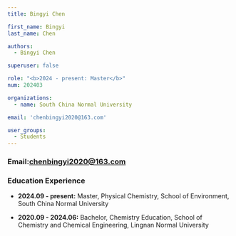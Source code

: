 ```yaml
---
title: Bingyi Chen

first_name: Bingyi
last_name: Chen

authors:
  - Bingyi Chen

superuser: false

role: "<b>2024 - present: Master</b>"
num: 202403

organizations:
  - name: South China Normal University

email: 'chenbingyi2020@163.com'

user_groups:
  - Students
---
```

### Email:<chenbingyi2020@163.com>

### Education Experience

- **2024.09 - present:** Master, Physical Chemistry, School of Environment, South China Normal University

- **2020.09 - 2024.06:** Bachelor, Chemistry Education, School of Chemistry and Chemical Engineering, Lingnan Normal University
